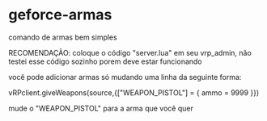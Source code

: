 # geforce-armas
comando de armas bem simples

RECOMENDAÇÃO: coloque o código "server.lua" em seu vrp_admin, não testei esse código sozinho porem deve estar funcionando


você pode adicionar armas só mudando uma linha da seguinte forma:


vRPclient.giveWeapons(source,{["WEAPON_PISTOL"] = { ammo = 9999 }})

mude o "WEAPON_PISTOL" para a arma que você quer
